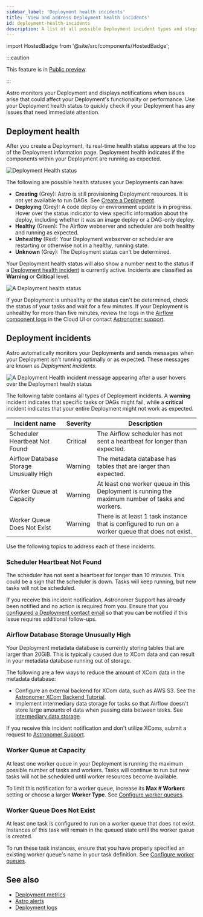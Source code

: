 ```yaml
---
sidebar_label: 'Deployment health incidents'
title: 'View and address Deployment health incidents'
id: deployment-health-incidents
description: A list of all possible Deployment incident types and steps for resolving each one.
---
```


import HostedBadge from '@site/src/components/HostedBadge';

:::caution

This feature is in [Public preview](feature-previews.md).

:::

Astro monitors your Deployment and displays notifications when issues arise that could affect your Deployment's functionality or performance. Use your Deployment health status to quickly check if your Deployment has any issues that need immediate attention.

## Deployment health

After you create a Deployment, its real-time health status appears at the top of the Deployment information page. Deployment health indicates if the components within your Deployment are running as expected.

![Deployment Health status](/img/docs/deployment-health.png)

The following are possible health statuses your Deployments can have:

- **Creating** (Grey): Astro is still provisioning Deployment resources. It is not yet available to run DAGs. See [Create a Deployment](create-deployment.md).
- **Deploying** (Grey): A code deploy or environment update is in progress. Hover over the status indicator to view specific information about the deploy, including whether it was an image deploy or a DAG-only deploy.
- **Healthy** (Green): The Airflow webserver and scheduler are both healthy and running as expected.
- **Unhealthy** (Red): Your Deployment webserver or scheduler are restarting or otherwise not in a healthy, running state.
- **Unknown** (Grey): The Deployment status can't be determined.

Your Deployment health status will also show a number next to the status if a [Deployment health incident](#deployment-incidents) is currently active. Incidents are classified as **Warning** or **Critical** level.

![A Deployment health status](/img/docs/health-status.png)

If your Deployment is unhealthy or the status can't be determined, check the status of your tasks and wait for a few minutes. If your Deployment is unhealthy for more than five minutes, review the logs in the [Airflow component logs](view-logs.md#view-airflow-component-logs-in-the-cloud-ui) in the Cloud UI or contact [Astronomer support](https://cloud.astronomer.io/open-support-request).

## Deployment incidents

<HostedBadge/>

Astro automatically monitors your Deployments and sends messages when your Deployment isn't running optimally or as expected. These messages are known as _Deployment incidents_.

![A Deployment Health incident message appearing after a user hovers over the Deployment health status](/img/docs/incident-unfurl.png)

The following table contains all types of Deployment incidents. A **warning** incident indicates that specific tasks or DAGs might fail, while a **critical** incident indicates that your entire Deployment might not work as expected.

| Incident name                           | Severity | Description                                                                                        |
| --------------------------------------- | -------- | -------------------------------------------------------------------------------------------------- |
| Scheduler Heartbeat Not Found           | Critical | The Airflow scheduler has not sent a heartbeat for longer than expected.                           |
| Airflow Database Storage Unusually High | Warning  | The metadata database has tables that are larger than expected.                                    |
| Worker Queue at Capacity                | Warning  | At least one worker queue in this Deployment is running the maximum number of tasks and workers.   |
| Worker Queue Does Not Exist             | Warning  | There is at least 1 task instance that is configured to run on a worker queue that does not exist. |

Use the following topics to address each of these incidents. 

### Scheduler Heartbeat Not Found

The scheduler has not sent a heartbeat for longer than 10 minutes. This could be a sign that the scheduler is down. Tasks will keep running, but new tasks will not be scheduled. 

If you receive this incident notification, Astronomer Support has already been notified and no action is required from you. Ensure that you [configured a Deployment contact email](deployment-details.md#configure-deployment-contact-emails) so that you can be notified if this issue requires additional follow-ups.

### Airflow Database Storage Unusually High

Your Deployment metadata database is currently storing tables that are larger than 20GiB. This is typically caused due to XCom data and can result in your metadata database running out of storage.

The following are a few ways to reduce the amount of XCom data in the metadata database:

- Configure an external backend for XCom data, such as AWS S3. See the [Astronomer XCom Backend Tutorial](https://docs.astronomer.io/learn/xcom-backend-tutorial).
- Implement intermediary data storage for tasks so that Airflow doesn't store large amounts of data when passing data between tasks. See [Intermediary data storage](https://docs.astronomer.io/learn/airflow-passing-data-between-tasks#intermediary-data-storage).

If you receive this incident notification and don't utilize XComs, submit a request to [Astronomer Support](https://cloud.astronomer.io/open-support-request).

### Worker Queue at Capacity

At least one worker queue in your Deployment is running the maximum possible number of tasks and workers. Tasks will continue to run but new tasks will not be scheduled until worker resources become available.

To limit this notification for a worker queue, increase its **Max # Workers** setting or choose a larger **Worker Type**. See [Configure worker queues](https://docs.astronomer.io/astro/configure-worker-queues).

### Worker Queue Does Not Exist

At least one task is configured to run on a worker queue that does not exist. Instances of this task will remain in the queued state until the worker queue is created.

To run these task instances, ensure that you have properly specified an existing worker queue's name in your task definition. See [Configure worker queues](configure-worker-queues.md#assign-tasks-to-a-worker-queue).

## See also

- [Deployment metrics](deployment-metrics.md)
- [Astro alerts](alerts.md)
- [Deployment logs](view-logs.md)